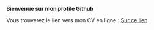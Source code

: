 **Bienvenue sur mon profile Github**

Vous trouverez le lien vers mon CV en ligne : [Sur ce lien](https://jean-pierre-convale.github.io/CV-2020/index.htm/?target=_blank)
